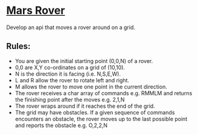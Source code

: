 # [Mars Rover](https://codingdojo.org/kata/mars-rover/)

Develop an api that moves a rover around on a grid.

## Rules:

* You are given the initial starting point (0,0,N) of a rover.
* 0,0 are X,Y co-ordinates on a grid of (10,10).
* N is the direction it is facing (i.e. N,S,E,W).
* L and R allow the rover to rotate left and right.
* M allows the rover to move one point in the current direction.
* The rover receives a char array of commands e.g. RMMLM and returns the finishing point after the moves e.g. 2,1,N
* The rover wraps around if it reaches the end of the grid.
* The grid may have obstacles. If a given sequence of commands encounters an obstacle, the rover moves up to the last possible point and reports the obstacle e.g. O,2,2,N
